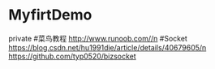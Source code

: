 # MyfirtDemo
private
#菜鸟教程
http://www.runoob.com//n
#Socket
https://blog.csdn.net/hu1991die/article/details/40679605/n
https://github.com/typ0520/bizsocket

